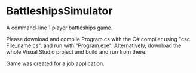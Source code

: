 # BattleshipsSimulator

A command-line 1 player battleships game.

Please download and compile Program.cs with the C# compiler using "csc File_name.cs", and run with "Program.exe".
Alternatively, download the whole Visual Studio project and build and run from there.

Game was created for a job application.
